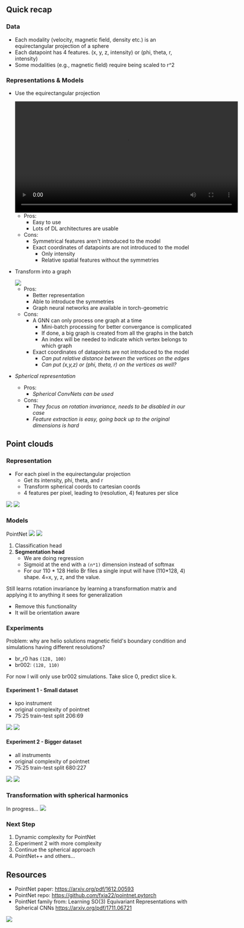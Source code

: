 ## Quick recap

### Data

- Each modality (velocity, magnetic field, density etc.) is an equirectangular projection of a sphere
- Each datapoint has 4 features. (x, y, z, intensity) or (phi, theta, r, intensity)
- Some modalities (e.g., magnetic field) require being scaled to r^2

### Representations & Models

- Use the equirectangular projection

    <video controls width="600">
    <source src="resources/week_5/pete_sample_1_layer_64_hidden_slice_0.mp4" type="video/mp4">
    Your browser does not support the video tag.
    </video>

    - Pros:
        - Easy to use
        - Lots of DL architectures are usable
    - Cons: 
        - Symmetrical features aren't introduced to the model
        - Exact coordinates of datapoints are not introduced to the model
            - Only intensity
            - Relative spatial features without the symmetries
- Transform into a graph

    <img src="resources/week_10/output2.png">

    - Pros:
        - Better representation
        - Able to introduce the symmetries
        - Graph neural networks are available in torch-geometric
    - Cons:
        - A GNN can only process one graph at a time
            - Mini-batch processing for better convergance is complicated
            - If done, a big graph is created from all the graphs in the batch
            - An index will be needed to indicate which vertex belongs to which graph
        - Exact coordinates of datapoints are not introduced to the model
            - <i>Can put relative distance between the vertices on the edges</i>
            - <i>Can put (x,y,z) or (phi, theta, r) on the vertices as well?</i>
- <i>Spherical representation</i>
    - Pros:
        - <i>Spherical ConvNets can be used</i>
    - Cons:
        - <i> They focus on rotation invariance, needs to be disabled in our case</i>
        - <i>Feature extraction is easy, going back up to the original dimensions is hard</i>

## Point clouds

### Representation

- For each pixel in the equirectangular projection
    - Get its intensity, phi, theta, and r
    - Transform spherical coords to cartesian coords
    - 4 features per pixel, leading to (resolution, 4) features per slice

<img src="resources/week_11/raster.png">
<img src="resources/week_11/point_cloud.gif">

### Models
PointNet
<img src="resources/week_11/pointnet1.png">
<img src="resources/week_11/pointnet2.png">

1. Classification head
2. **Segmentation head**
    - We are doing regression
    - Sigmoid at the end with a `(n*1)` dimension instead of softmax
    - For our 110 * 128 Helio Br files a single input will have (110*128, 4) shape. 4=x, y, z, and the value.

Still learns rotation invariance by learning a transformation matrix and applying it to anything it sees for generalization
- Remove this functionality
- It will be orientation aware

### Experiments

Problem: why are helio solutions magnetic field's boundary condition and simulations having different resolutions?

- br_r0 has `(128, 100)`
- br002: `(128, 110)`

For now I will only use br002 simulations.
Take slice 0, predict slice k.

#### Experiment 1 - Small dataset

- kpo instrument
- original complexity of pointnet
- 75:25 train-test split 206:69

<img src="resources/week_11/loss_pointnet_1.png">
<img src="resources/week_11/result_pointnet_1.png">

#### Experiment 2 - Bigger dataset

- all instruments
- original complexity of pointnet
- 75:25 train-test split 680:227

<img src="resources/week_11/loss_pointnet_2.png">
<img src="resources/week_11/result_pointnet_2.png">


### Transformation with spherical harmonics

In progress...
<img src="resources/week_11/spherical_approx.png">



### Next Step

1. Dynamic complexity for PointNet
2. Experiment 2 with more complexity
3. Continue the spherical approach
3. PointNet++ and others...


## Resources
- PointNet paper: https://arxiv.org/pdf/1612.00593
- PointNet repo: https://github.com/fxia22/pointnet.pytorch
- PointNet family from: Learning SO(3) Equivariant Representations with Spherical CNNs https://arxiv.org/pdf/1711.06721
<img src="resources/week_11/pointnet-family.png">
